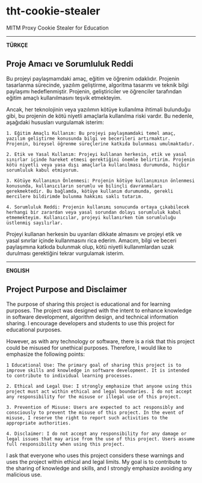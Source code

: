 # tht-cookie-stealer

MITM Proxy Cookie Stealer for Education

---

**TÜRKÇE** 

## **Proje Amacı ve Sorumluluk Reddi**

Bu projeyi paylaşmamdaki amaç, eğitim ve öğrenim odaklıdır. Projenin tasarlanma sürecinde, yazılım geliştirme, algoritma tasarımı ve teknik bilgi paylaşımı hedeflenmiştir. Projenin, geliştiriciler ve öğrenciler tarafından eğitim amaçlı kullanılmasını teşvik etmekteyim.

Ancak, her teknolojinin veya yazılımın kötüye kullanılma ihtimali bulunduğu gibi, bu projenin de kötü niyetli amaçlarla kullanılma riski vardır. Bu nedenle, aşağıdaki hususları vurgulamak isterim:

    1. Eğitim Amaçlı Kullanım: Bu projeyi paylaşmamdaki temel amaç, yazılım geliştirme konusunda bilgi ve becerileri artırmaktır. Projenin, bireysel öğrenme süreçlerine katkıda bulunması umulmaktadır.

    2. Etik ve Yasal Kullanım: Projeyi kullanan herkesin, etik ve yasal sınırlar içinde hareket etmesi gerektiğini önemle belirtirim. Projenin kötü niyetli veya yasa dışı amaçlarla kullanılması durumunda, hiçbir sorumluluk kabul etmiyorum.

    3. Kötüye Kullanımın Önlenmesi: Projenin kötüye kullanımının önlenmesi konusunda, kullanıcıların sorumlu ve bilinçli davranmaları gerekmektedir. Bu bağlamda, kötüye kullanım durumunda, gerekli mercilere bildirimde bulunma hakkımı saklı tutarım.

    4. Sorumluluk Reddi: Projenin kullanımı sonucunda ortaya çıkabilecek herhangi bir zarardan veya yasal sorundan dolayı sorumluluk kabul etmemekteyim. Kullanıcılar, projeyi kullanırken tüm sorumluluğu üstlenmiş sayılırlar.

Projeyi kullanan herkesin bu uyarıları dikkate almasını ve projeyi etik ve yasal sınırlar içinde kullanmasını rica ederim. Amacım, bilgi ve beceri paylaşımına katkıda bulunmak olup, kötü niyetli kullanımlardan uzak durulması gerektiğini tekrar vurgulamak isterim.

---

**ENGLISH**

## **Project Purpose and Disclaimer**

The purpose of sharing this project is educational and for learning purposes. The project was designed with the intent to enhance knowledge in software development, algorithm design, and technical information sharing. I encourage developers and students to use this project for educational purposes.

However, as with any technology or software, there is a risk that this project could be misused for unethical purposes. Therefore, I would like to emphasize the following points:

    1 Educational Use: The primary goal of sharing this project is to improve skills and knowledge in software development. It is intended to contribute to individual learning processes.

    2. Ethical and Legal Use: I strongly emphasize that anyone using this project must act within ethical and legal boundaries. I do not accept any responsibility for the misuse or illegal use of this project.

    3. Prevention of Misuse: Users are expected to act responsibly and consciously to prevent the misuse of this project. In the event of misuse, I reserve the right to report such activities to the appropriate authorities.

    4. Disclaimer: I do not accept any responsibility for any damage or legal issues that may arise from the use of this project. Users assume full responsibility when using this project.

I ask that everyone who uses this project considers these warnings and uses the project within ethical and legal limits. My goal is to contribute to the sharing of knowledge and skills, and I strongly emphasize avoiding any malicious use.